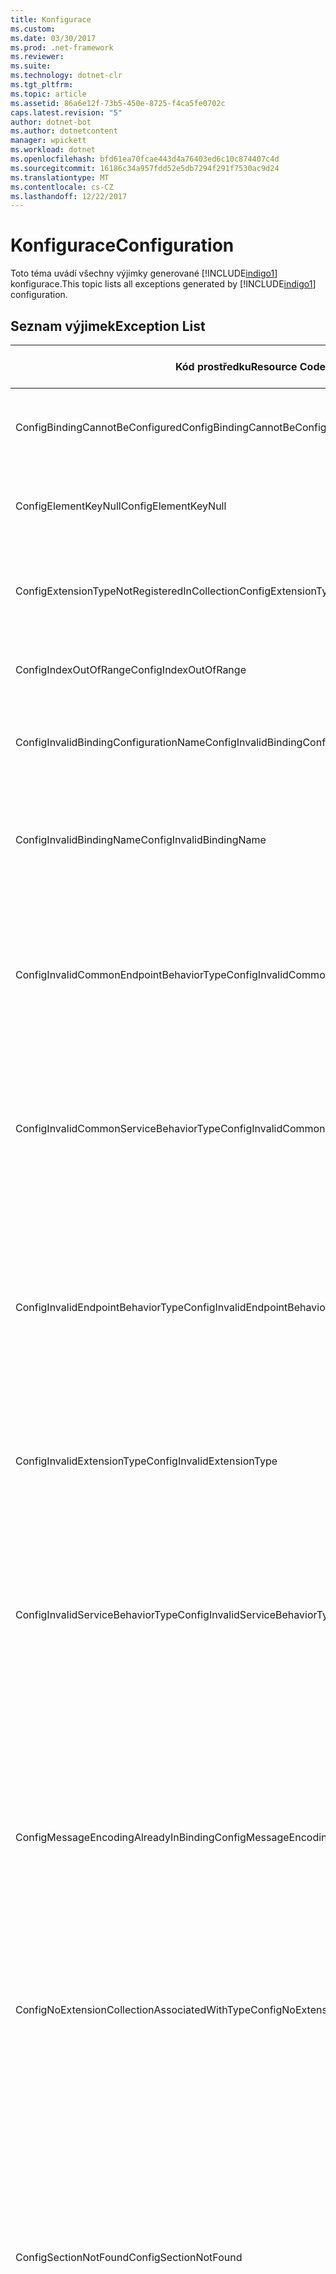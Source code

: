 ```yaml
---
title: Konfigurace
ms.custom: 
ms.date: 03/30/2017
ms.prod: .net-framework
ms.reviewer: 
ms.suite: 
ms.technology: dotnet-clr
ms.tgt_pltfrm: 
ms.topic: article
ms.assetid: 86a6e12f-73b5-450e-8725-f4ca5fe0702c
caps.latest.revision: "5"
author: dotnet-bot
ms.author: dotnetcontent
manager: wpickett
ms.workload: dotnet
ms.openlocfilehash: bfd61ea70fcae443d4a76403ed6c10c874407c4d
ms.sourcegitcommit: 16186c34a957fdd52e5db7294f291f7530ac9d24
ms.translationtype: MT
ms.contentlocale: cs-CZ
ms.lasthandoff: 12/22/2017
---
```

# <a name="configuration"></a><span data-ttu-id="47964-102">Konfigurace</span><span class="sxs-lookup"><span data-stu-id="47964-102">Configuration</span></span>
<span data-ttu-id="47964-103">Toto téma uvádí všechny výjimky generované [!INCLUDE[indigo1](../../../../../includes/indigo1-md.md)] konfigurace.</span><span class="sxs-lookup"><span data-stu-id="47964-103">This topic lists all exceptions generated by [!INCLUDE[indigo1](../../../../../includes/indigo1-md.md)] configuration.</span></span>  
  
## <a name="exception-list"></a><span data-ttu-id="47964-104">Seznam výjimek</span><span class="sxs-lookup"><span data-stu-id="47964-104">Exception List</span></span>  
  
|<span data-ttu-id="47964-105">Kód prostředku</span><span class="sxs-lookup"><span data-stu-id="47964-105">Resource Code</span></span>|<span data-ttu-id="47964-106">Řetězec prostředku</span><span class="sxs-lookup"><span data-stu-id="47964-106">Resource String</span></span>|  
|-------------------|---------------------|  
|<span data-ttu-id="47964-107">ConfigBindingCannotBeConfigured</span><span class="sxs-lookup"><span data-stu-id="47964-107">ConfigBindingCannotBeConfigured</span></span>|<span data-ttu-id="47964-108">Vazba na koncový bod služby se nedá nakonfigurovat.</span><span class="sxs-lookup"><span data-stu-id="47964-108">The binding on the service endpoint cannot be configured.</span></span>|  
|<span data-ttu-id="47964-109">ConfigElementKeyNull</span><span class="sxs-lookup"><span data-stu-id="47964-109">ConfigElementKeyNull</span></span>|<span data-ttu-id="47964-110">Klíč elementu specifickou konfiguraci nemůže mít hodnotu null.</span><span class="sxs-lookup"><span data-stu-id="47964-110">The specific configuration element key cannot be null.</span></span>|  
|<span data-ttu-id="47964-111">ConfigExtensionTypeNotRegisteredInCollection</span><span class="sxs-lookup"><span data-stu-id="47964-111">ConfigExtensionTypeNotRegisteredInCollection</span></span>|<span data-ttu-id="47964-112">Typ konkrétní rozšíření není registrován v kolekci konkrétní rozšíření.</span><span class="sxs-lookup"><span data-stu-id="47964-112">The specific extension type is not registered in the specific extension collection.</span></span>|  
|<span data-ttu-id="47964-113">ConfigIndexOutOfRange</span><span class="sxs-lookup"><span data-stu-id="47964-113">ConfigIndexOutOfRange</span></span>|<span data-ttu-id="47964-114">Hodnota pro konkrétní atribut je mimo rozsah.</span><span class="sxs-lookup"><span data-stu-id="47964-114">The value for the specific attribute is out of range.</span></span>|  
|<span data-ttu-id="47964-115">ConfigInvalidBindingConfigurationName</span><span class="sxs-lookup"><span data-stu-id="47964-115">ConfigInvalidBindingConfigurationName</span></span>|<span data-ttu-id="47964-116">Konkrétní konfigurace nemá vazbu s určitým názvem.</span><span class="sxs-lookup"><span data-stu-id="47964-116">The specific configuration does not have a binding with the specific name.</span></span>|  
|<span data-ttu-id="47964-117">ConfigInvalidBindingName</span><span class="sxs-lookup"><span data-stu-id="47964-117">ConfigInvalidBindingName</span></span>|<span data-ttu-id="47964-118">Konkrétní konfigurace nemá vazbu s určitým názvem.</span><span class="sxs-lookup"><span data-stu-id="47964-118">The specific configuration does not have a binding with the specific name.</span></span> <span data-ttu-id="47964-119">Toto je neplatná hodnota pro vazbu.</span><span class="sxs-lookup"><span data-stu-id="47964-119">This is an invalid value for the binding.</span></span>|  
|<span data-ttu-id="47964-120">ConfigInvalidCommonEndpointBehaviorType</span><span class="sxs-lookup"><span data-stu-id="47964-120">ConfigInvalidCommonEndpointBehaviorType</span></span>|<span data-ttu-id="47964-121">Rozšíření konkrétní chování společné chování koncový bod nelze přidat, protože neimplementuje konkrétního typu.</span><span class="sxs-lookup"><span data-stu-id="47964-121">Cannot add the specific behavior extension to the common endpoint behavior because it does not implement the specific type.</span></span>|  
|<span data-ttu-id="47964-122">ConfigInvalidCommonServiceBehaviorType</span><span class="sxs-lookup"><span data-stu-id="47964-122">ConfigInvalidCommonServiceBehaviorType</span></span>|<span data-ttu-id="47964-123">Rozšíření konkrétní chování společné chování služby nelze přidat, protože neimplementuje konkrétního typu.</span><span class="sxs-lookup"><span data-stu-id="47964-123">Cannot add the specific behavior extension to the common service behavior because it does not implement the specific type.</span></span>|  
|<span data-ttu-id="47964-124">ConfigInvalidEndpointBehaviorType</span><span class="sxs-lookup"><span data-stu-id="47964-124">ConfigInvalidEndpointBehaviorType</span></span>|<span data-ttu-id="47964-125">Nelze přidat konkrétní chování rozšíření chování konkrétní koncový bod, protože základní typ chování neimplementuje rozhraní IServiceBehavior.</span><span class="sxs-lookup"><span data-stu-id="47964-125">Cannot add the specific behavior extension to the specific endpoint behavior because the underlying behavior type does not implement the IServiceBehavior interface.</span></span>|  
|<span data-ttu-id="47964-126">ConfigInvalidExtensionType</span><span class="sxs-lookup"><span data-stu-id="47964-126">ConfigInvalidExtensionType</span></span>|<span data-ttu-id="47964-127">Specifický typ musí být odvozený od konkrétní rozšíření, který se má použít v kolekci.</span><span class="sxs-lookup"><span data-stu-id="47964-127">The specific type must derive from the specific extension to be used in the collection.</span></span>|  
|<span data-ttu-id="47964-128">ConfigInvalidServiceBehaviorType</span><span class="sxs-lookup"><span data-stu-id="47964-128">ConfigInvalidServiceBehaviorType</span></span>|<span data-ttu-id="47964-129">Nelze přidat rozšíření chování, k chování služby s konkrétní název, protože základní typ chování neimplementuje rozhraní IServiceBehavior.</span><span class="sxs-lookup"><span data-stu-id="47964-129">Cannot add the behavior extension 'to the service behavior with the specific name because the underlying behavior type does not implement the IServiceBehavior interface.</span></span>|  
|<span data-ttu-id="47964-130">ConfigMessageEncodingAlreadyInBinding</span><span class="sxs-lookup"><span data-stu-id="47964-130">ConfigMessageEncodingAlreadyInBinding</span></span>|<span data-ttu-id="47964-131">Nelze přidat element kódování konkrétní zprávy.</span><span class="sxs-lookup"><span data-stu-id="47964-131">Cannot add the specific message encoding element.</span></span> <span data-ttu-id="47964-132">Konkrétní vazba již existuje jiný element kódování zprávy.</span><span class="sxs-lookup"><span data-stu-id="47964-132">Another message encoding element already exists in the specific binding.</span></span> <span data-ttu-id="47964-133">Může existovat pouze jeden element pro každou vazbu kódování zprávy.</span><span class="sxs-lookup"><span data-stu-id="47964-133">There can only be one message encoding element for each binding.</span></span>|  
|<span data-ttu-id="47964-134">ConfigNoExtensionCollectionAssociatedWithType</span><span class="sxs-lookup"><span data-stu-id="47964-134">ConfigNoExtensionCollectionAssociatedWithType</span></span>|<span data-ttu-id="47964-135">Nelze najít rozšíření kolekce přidružené k rozšíření konkrétního typu.</span><span class="sxs-lookup"><span data-stu-id="47964-135">Cannot find the extension collection associated with extension of the specific type.</span></span>|  
|<span data-ttu-id="47964-136">ConfigSectionNotFound</span><span class="sxs-lookup"><span data-stu-id="47964-136">ConfigSectionNotFound</span></span>|<span data-ttu-id="47964-137">Konkrétní konfiguračního oddílu nelze vytvořit.</span><span class="sxs-lookup"><span data-stu-id="47964-137">The specific configuration section cannot be created.</span></span> <span data-ttu-id="47964-138">Souboru Machine.config je chybějící informace.</span><span class="sxs-lookup"><span data-stu-id="47964-138">The Machine.config file is missing information.</span></span> <span data-ttu-id="47964-139">Ověřte, zda je řádně zaregistrován tento konfigurační oddíl a název oddílu, abyste měli správně zadán.</span><span class="sxs-lookup"><span data-stu-id="47964-139">Verify that this configuration section is properly registered and that you have correctly spelled the section name.</span></span> <span data-ttu-id="47964-140">Pro Windows Communication Foundation oddíly spustit ServiceModelReg.exe -i odstranění této chyby.</span><span class="sxs-lookup"><span data-stu-id="47964-140">For Windows Communication Foundation sections, run ServiceModelReg.exe -i to fix this error.</span></span>|  
|<span data-ttu-id="47964-141">ConfigTransportAlreadyInBinding</span><span class="sxs-lookup"><span data-stu-id="47964-141">ConfigTransportAlreadyInBinding</span></span>|<span data-ttu-id="47964-142">Nelze přidat element konkrétní přenosu.</span><span class="sxs-lookup"><span data-stu-id="47964-142">Cannot add the specific transport element.</span></span> <span data-ttu-id="47964-143">Konkrétní vazba již existuje jiný element přenosu.</span><span class="sxs-lookup"><span data-stu-id="47964-143">Another transport element already exists in the specific binding.</span></span> <span data-ttu-id="47964-144">Může existovat pouze jeden element pro každou vazbu kódování zprávy.</span><span class="sxs-lookup"><span data-stu-id="47964-144">There can only be one message encoding element for each binding.</span></span>|
